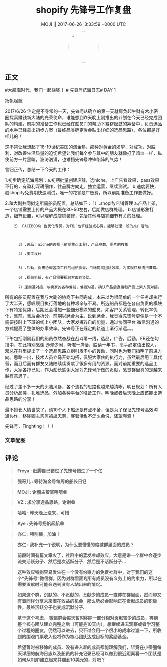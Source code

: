 <h1 align="center">shopify 先锋号工作复盘</h1>




<p align="center">
    <a>MOJI || 2017-06-26 13:33:59 &#43;0000 UTC</a>
</p>

<div align="center">
    <img src="https://images.zsxq.com/FpQ7GYdIcQCWRvkzfRNBtrACxn_y?e=1590940799&amp;token=kIxbL07-8jAj8w1n4s9zv64FuZZNEATmlU_Vm6zD:Ke4gu1rnxYjG0mIj0gJbtV1P0BQ=" width="100" height="100" style="border:1px solid;border-radius:50%; color:#ffffff"/>
</div>




## 正文

<div>
#大航海时代，我们一起赚钱！ # 先锋号航海日志# DAY 1

  扬帆起航

  2017/6/26 注定是不寻常的一天，先锋号从确立的第一天就肩负起生财有术小密圈探索赚钱新大陆的光荣使命，谁能想到昨天晚上刚推出的计划在今天已经完成团队的构建，前期的准备工作也已经在船员们的帮助下紧锣密鼓的筹备中，负责选品的水手已经拿出初步方案（最终品类确定后会贴出详细的选品思路），各位都是好样儿的！

  这不禁让我想起了18-19世纪美国的淘金热，那种对黄金的渴望，对成功，对胜利，对改善生活质量的迫切希望让我们每个参与其中的朋友就像打了鸡血一样，纵使前方一片黑暗，波涛汹涌，也难挡先锋号冲锋陷阵的气势！

  言归正传，总结一下今天的工作：

  1.初步确定航海规划：a.初期批量创建店铺，选niche，上广告看效果，pass效果不行的，有盈利深耕细作，往品牌方向走。独立运营，继续测试。
b.速度要快，趁shopify免费期快速测试，唯一的花销是广告费，所以前期准备工作要做好。

  2.和大副共同拟定所需船员配置，总结如下：
       1）.shopify店铺管理
           a.产品上架，一个店铺需要上传的产品大概在30-50左右，后期做店群处理。
           b.店铺形象打造，细节设置，可以理解成店铺装修，包括其他与店铺细节有关的处理。

        2）.FACEBOOK广告优化专员，对FB广告有经验或心得，能够处理一般的推广活动。



          3）.选品：niche的选择（前期重点工程），产品参数、图片的搜集

          4）.美工设计


          5）.后勤，负责协调各项工作的组织协调，目标提高团队效率，为实现目标清扫障碍。

          6）.视频剪辑，有产品需要视频方面的协助。

          7）速卖通对接，与卖家的各种售前，售后沟通，确认产品后直接和产品上架人员对接。

  所有的船员配置在我与大副的协商下共同完成，本来以为很简单的一个任务却执行了大半天，感叹项目执行落地的各种艰辛与不易。所选船员都是在各自负责的模块下有特定优势，后期还会增加一些细分模块的船员，如客户关系管理，转化率优化，售前，售后会拆分，前期以磨合为主。说到磨合，我觉得先锋号更像是一个不需要按时上下班的线上小团队，大家发挥各自的能量，通过协同平台 微信沟通的方式提高了整体的办事效率。先锋号正在既定的轨道上渐行渐远。。。

  下午包括刚刚我们的船员依然奋战在战斗第一线，选品，广告，后勤，FB还在勾搭中，在此特别感谢 @邓少闲，听君一席话，胜读十年书，高手必定语出惊人，邓总在群里提出了一个选品思路立刻引发不小的轰动，同时也为我们指明了前进方向。思路一出，技术人员立马开始勾搭，佩服大家伙的执行力，虽然最后用工具代替，而且后面有群友又陆陆续续贡献了很多有用的资源。面对前期重要的选品工作，大家各抒己见，作为船长感谢大家对先锋号所做的贡献，感觉群里真的是越来越有意思了。

  经过了差不多一天的头脑风暴，各个流程的思路也越来越清晰，明日规划：所有人员分析品类，扎堆选品，外加各种平台的准备工作。明晚或者后天晚上应该能出选品思路的分享！

  最不擅长人情世故了，请10个人下船还是有点不舍，但是为了保证先锋号高效沟通协作，移除圈友实属被逼无奈，客套话也不怎么会说，还望海涵！

  先锋号，Finghting！！！
</div>

### 文章配图

<div class="image" align="center">

</div>


## 评论

<div align="left">
<div>

<blockquote >
<span> <strong>Freya : 赶脚自己错过了先锋号错过了一个亿 </strong></span>
</blockquote>

<blockquote >
<span> <strong>强哥儿 : 等待淘金号每周的船长日记 </strong></span>
</blockquote>

<blockquote >
<span> <strong>MOJI : 谢圈主赞赏嘻嘻😝 </strong></span>
</blockquote>

<blockquote >
<span> <strong>VZ : 求分享选品思路，谢谢😄 </strong></span>
</blockquote>

<blockquote >
<span> <strong>哈哈 : 昨天晚上没来，可惜 </strong></span>
</blockquote>

<blockquote >
<span> <strong>Aye : 先锋号扬帆起航😆 </strong></span>
</blockquote>

<blockquote >
<span> <strong>亦仁 : 特别棒，加油！ </strong></span>
</blockquote>

<blockquote >
<span> <strong>亦仁 : 我补充一个说明，为什么要慢慢的缩减群里面的成员？ 

前段时间有篇文章火了，社群中的蒸发冷却效应，大意是讲一个群中会逐步流失活跃分子、然后是次活跃分子，然后是不活跃分子... 

这种效应特别容易发生在一个没有约束力的免费社群中，对于我们的这个“先锋号”微信群，因为对群里面的所有成员没有义务上的约束力，所以在需要贡献时可能会遇到没有人站出来的情况。 

如果这个群，沉默的、不贡献的、贡献少的成员一直停在群里面，然而却又有着同样分享未来潜在收益的机会，那么势必会影响正在贡献成员的积极性，最终活跃分子也变成沉默分子。 

基于这个考虑， 微信群会每天暂时移除一部分相对贡献较少的成员，等到整个核心团队建立完整之后（可能是10天内），想继续进去观察或者学习整个过程的圈友，仍然可以进去，只不过会用一个很小的成本过滤一下，所收到的围观门票收入也将作为核心团队达成目标的奖励基金。 

希望暂时被移除的成员、没有进入群的成员都能理解我们，毕竟在小密圈每天详细的航海日志以及船员的补充记录已经可以做到很近距离看一个团队是如何从0到1建立起来并赚到10美元的，对吧？ </strong></span>
</blockquote>

</div>
</div>